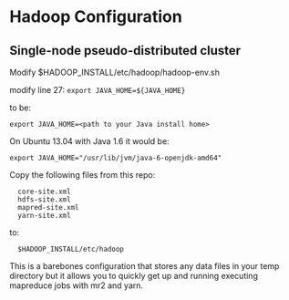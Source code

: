 Hadoop Configuration
====================

Single-node pseudo-distributed cluster
--------------------------------------

Modify $HADOOP_INSTALL/etc/hadoop/hadoop-env.sh

modify line 27: `export JAVA_HOME=${JAVA_HOME}`

to be:

    export JAVA_HOME=<path to your Java install home>

On Ubuntu 13.04 with Java 1.6 it would be:

    export JAVA_HOME="/usr/lib/jvm/java-6-openjdk-amd64"

Copy the following files from this repo:
```
  core-site.xml
  hdfs-site.xml
  mapred-site.xml
  yarn-site.xml
```
  to:
```
  $HADOOP_INSTALL/etc/hadoop
```

This is a barebones configuration that stores any data files in your
temp directory but it allows you to quickly get up and running executing
mapreduce jobs with mr2 and yarn.
